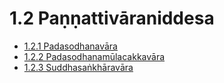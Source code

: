 # 1.2 Paṇṇattivāraniddesa

* [1.2.1 Padasodhanavāra](1.2/1.2.1.md)
* [1.2.2 Padasodhanamūlacakkavāra](1.2/1.2.2.md)
* [1.2.3 Suddhasaṅkhāravāra](1.2/1.2.3.md)
